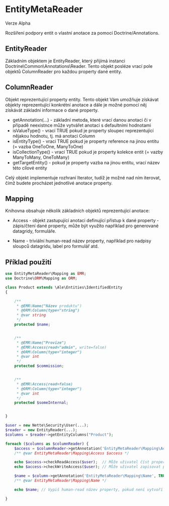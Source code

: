 EntityMetaReader
================
Verze Alpha

Rozšíření podpory entit o vlastní anotace za pomocí Doctrine/Annotations.


EntityReader
------------

Základním objektem je EntityReader, který přijímá instanci Doctrine\Common\Annotations\Reader. Tento objekt posléze vrací pole objektů ColumnReader pro každou property dané entity.


ColumnReader
------------

Objekt reprezentující property entity. Tento objekt Vám umožňuje získávat objekty reprezentující konkrétní anotace a dále je možné pomocí něj získávát základní informace o dané property.

- getAnnotation(...) - základní metoda, které vrací danou anotaci či v případě neexistnce může vytvářet anotaci s defaultními hodnotami
- isValueType() - vrací TRUE pokud je property sloupec reprezentující nějakou hodnotu, tj. má anotaci Column
- isEntityType() - vrací TRUE pokud je property reference na jinou entitu (= vazba OneToOne, ManyToOne)
- isCollectionType() - vrací TRUE pokud je property kolekce entit (= vazby ManyToMany, OneToMany)
- getTargetEntity() - pokud je property vazba na jinou entitu, vrací název této cílové entity

Celý objekt implementuje rozhraní Iterator, tudíž je možné nad ním iterovat, čímž budete procházet jednotlivé anotace property.


Mapping
-------

Knihovna obsahuje několik základních objektů reprezentující anotace:

- Access - objekt zastupující anotaci definující přístup k dané property - zápis/čtení dané property, může být využito například pro generované datagridy, formuláře.

- Name - triviální human-read název property, například pro nadpisy sloupců datagridu, label pro formulář atd.


Příklad použití
---------------

```php
use EntityMetaReader\Mapping as EMR;
use Doctrine\ORM\Mapping as ORM;

class Product extends \Ale\Entities\IdentifiedEntity
{

	/**
	 * @EMR\Name("Název produktu")
	 * @ORM\Column(type="string")
	 * @var string
	 */
	protected $name;


	/**
	 * @EMR\Name("Provize")
	 * @EMR\Access(read="admin", write=false)
	 * @ORM\Column(type="integer")
	 * @var int
	 */
	protected $commission;


	/**
	 * @EMR\Access(read=false)
	 * @ORM\Column(type="integer")
	 * @var int
	 */
	protected $someInternal;


}

$user = new Nette\Security\User(...);
$reader = new EntityReader(...);
$columns = $reader->getEntityColumns("Product");

foreach ($columns as $columnReader) {
	$access = $columnReader->getAnnotation('EntityMetaReader\Mapping\Access', TRUE);
	/** @var EntityMetaReader\Mapping\Access $access */

	echo $access->checkReadAccess($user);  // Může uživatel číst property
	echo $access->checkWriteAccess($user); // Může uživatel zapisovat property

	$name = $column->getAnnotation('EntityMetaReader\Mapping\Name', TRUE, $columnReader->getName());
	/** @var EntityMetaReader\Mapping\Name */

	echo $name; // Vypiš human-read název property, pokud není vytvoří objekt Name s defaultní hodnotou názvu property

}
```